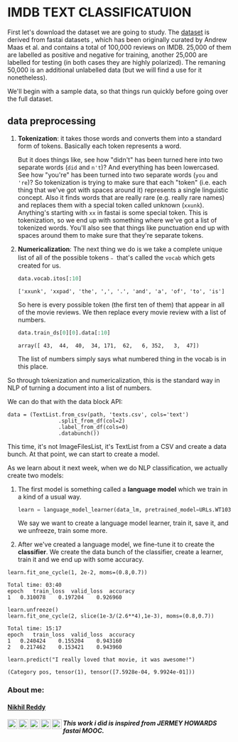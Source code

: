 
#  IMDB TEXT CLASSIFICATUION

First let's download the dataset we are going to study. The [dataset](http://ai.stanford.edu/~amaas/data/sentiment/) is derived from fastai datasets , which has been originally  curated by Andrew Maas et al. and contains a total of 100,000 reviews on IMDB.
 25,000 of them are labelled as positive and negative for training, another 25,000 are labelled for testing (in both cases they are highly polarized). The remaning 50,000 is an additional unlabelled data (but we will find a use for it nonetheless).

We'll begin with a sample data, so that things run quickly before going over the full dataset.

## data preprocessing

1. **Tokenization**: it takes those words and converts them into a standard form of tokens. Basically each token represents a word.

   But it does things like, see how "didn't" has been turned here into two separate words (`did` and `n't`)? And everything has been lowercased. See how "you're" has been turned into two separate words (`you` and `'re`)? So tokenization is trying to make sure that each "token" (i.e. each thing that we've got with spaces around it) represents a single linguistic concept. Also it finds words that are really rare (e.g. really rare names) and replaces them with a special token called unknown (`xxunk`). Anything's starting with `xx` in fastai is some special token. This is tokenization, so we end up with something where we've got a list of tokenized words. You'll also see that things like punctuation end up with spaces around them to make sure that they're separate tokens.

2. **Numericalization**: The next thing we do is we take a complete unique list of all of the possible tokens﹣ that's called the `vocab` which gets created for us.

   ```python
   data.vocab.itos[:10]
   ```

   ```
   ['xxunk', 'xxpad', 'the', ',', '.', 'and', 'a', 'of', 'to', 'is']
   ```

   So here is every possible token (the first ten of them) that appear in all of the movie reviews. We then replace every movie review with a list of numbers.

   ```python
   data.train_ds[0][0].data[:10]
   ```

   ```
   array([ 43,  44,  40,  34, 171,  62,   6, 352,   3,  47])
   ```

   The list of numbers simply says what numbered thing in the vocab is in this place.

So through tokenization and numericalization, this is the standard way in NLP of turning a document into a list of numbers.

We can do that with the data block API:

```
data = (TextList.from_csv(path, 'texts.csv', cols='text')
                .split_from_df(col=2)
                .label_from_df(cols=0)
                .databunch())
```

 This time, it's not ImageFilesList, it's TextList from a CSV and create a data bunch. At that point, we can start to create a model.

As we learn about it next week, when we do NLP classification, we actually create two models:

1. The first model is something called a **language model** which we train in a kind of a usual way.

   ```python
   learn = language_model_learner(data_lm, pretrained_model=URLs.WT103, drop_mult=0.3)
   ```

   We say we want to create a language model learner, train it, save it, and we unfreeze, train some more.

2. After we've created a language model, we fine-tune it to create the **classifier**. We create the data bunch of the classifier, create a learner, train it and we end up with some accuracy.

```
learn.fit_one_cycle(1, 2e-2, moms=(0.8,0.7))
```

```
Total time: 03:40
epoch	train_loss	valid_loss	accuracy
1	0.310078	0.197204	0.926960
```

```
learn.unfreeze()
learn.fit_one_cycle(2, slice(1e-3/(2.6**4),1e-3), moms=(0.8,0.7))
```

```
Total time: 15:17
epoch	train_loss	valid_loss	accuracy
1	0.240424	0.155204	0.943160
2	0.217462	0.153421	0.943960
```

```
learn.predict("I really loved that movie, it was awesome!")
```

```
(Category pos, tensor(1), tensor([7.5928e-04, 9.9924e-01]))
```
### About me:
#### <a href="https://www.linkedin.com/in/nikilreddybilla/">Nikhil Reddy </a> 
 
 <a href="https://twitter.com/neural_nets_">
  <img align="left" alt="Nikhil's Twitter" width="22px" src="https://cdn.jsdelivr.net/npm/simple-icons@v3/icons/twitter.svg" />
</a>
<a href="https://www.linkedin.com/in/nikilreddybilla/">
  <img align="left" alt="Nikhil's Linkdein" width="22px" src="https://cdn.jsdelivr.net/npm/simple-icons@v3/icons/linkedin.svg" />
</a>
<a href="https://github.com/nikhilreddybilla28">
  <img align="left" alt="Nikhil's Github" width="22px" src="https://cdn.jsdelivr.net/npm/simple-icons@v3/icons/github.svg" />
</a>
<a href="https://imultiarmedbandit.blogspot.com/">
  <img align="left" alt="Nikhil's blogspot" width="22px" src="https://cdn.jsdelivr.net/npm/simple-icons@v3/icons/blogger.svg" />
</a>
<a href="https://medium.com/@icrypto1">
  <img align="left" alt="Nikhil's Medium" width="22px" src="https://cdn.jsdelivr.net/npm/simple-icons@v3/icons/medium.svg" />
</a>

##### This work i did is inspired from JERMEY HOWARDS fastai MOOC.
